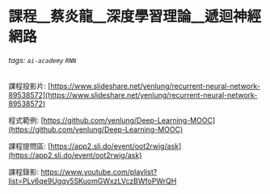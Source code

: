 # 課程__蔡炎龍__深度學習理論__遞迴神經網路
###### tags: `ai-academy` `RNN`


課程投影片: [https://www.slideshare.net/yenlung/recurrent-neural-network-89538572](https://www.slideshare.net/yenlung/recurrent-neural-network-89538572)

程式範例: [https://github.com/yenlung/Deep-Learning-MOOC](https://github.com/yenlung/Deep-Learning-MOOC)

課程提問區: [https://app2.sli.do/event/oot2rwig/ask](https://app2.sli.do/event/oot2rwig/ask)

課程錄影: https://www.youtube.com/playlist?list=PLv6qe9Ugqv5SKuomGWxzLVczBWfoPWrQH

